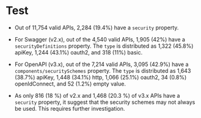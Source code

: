 Test
================

- Out of 11,754 valid APIs, 2,284 (19.4%) have a `security` property.

- For Swagger (v2.x), out of the 4,540 valid APIs, 1,905 (42%) have a
  `securityDefinitions` property. The `type` is distributed as 1,322
  (45.8%) apiKey, 1,244 (43.1%) oauth2, and 318 (11%) basic.

- For OpenAPI (v3.x), out of the 7,214 valid APIs, 3,095 (42.9%) have a
  `components/securitySchemes` property. The `type` is distributed as
  1,643 (38.7%) apiKey, 1,448 (34.1%) http, 1,066 (25.1%) oauth2, 34
  (0.8%) openIdConnect, and 52 (1.2%) empty value.

- As only 816 (18 %) of v2.x and 1,468 (20.3 %) of v3.x APIs have a
  `security` property, it suggest that the security schemes may not
  always be used. This requires further investigation.

